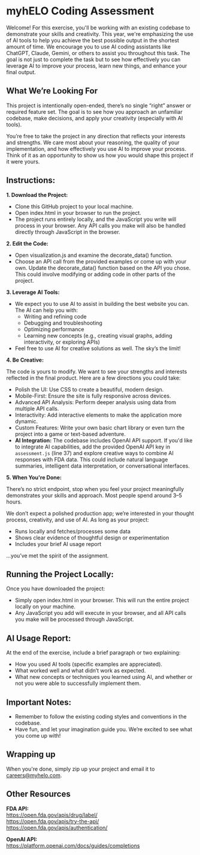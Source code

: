 # myhELO Coding Assessment
Welcome! For this exercise, you'll be working with an existing codebase to demonstrate your skills and creativity. This year, we're emphasizing the use of AI tools to help you achieve the best possible output in the shortest amount of time. We encourage you to use AI coding assistants like ChatGPT, Claude, Gemini, or others to assist you throughout this task. The goal is not just to complete the task but to see how effectively you can leverage AI to improve your process, learn new things, and enhance your final output.

## What We’re Looking For
This project is intentionally open-ended, there’s no single “right” answer or required feature set. The goal is to see how you approach an unfamiliar codebase, make decisions, and apply your creativity (especially with AI tools).

You’re free to take the project in any direction that reflects your interests and strengths. We care most about your reasoning, the quality of your implementation, and how effectively you use AI to improve your process. Think of it as an opportunity to show us how you would shape this project if it were yours.

## Instructions:
**1. Download the Project:**
- Clone this GitHub project to your local machine.
- Open index.html in your browser to run the project.
- The project runs entirely locally, and the JavaScript you write will process in your browser. Any API calls you make will also be handled directly through JavaScript in the browser.

**2. Edit the Code:**
- Open visualization.js and examine the decorate_data() function.
- Choose an API call from the provided examples or come up with your own. Update the decorate_data() function based on the API you chose. This could involve modifying or adding code in other parts of the project.

**3. Leverage AI Tools:**
- We expect you to use AI to assist in building the best website you can. The AI can help you with:
  - Writing and refining code
  - Debugging and troubleshooting
  - Optimizing performance
  - Learning new concepts (e.g., creating visual graphs, adding interactivity, or exploring APIs)
- Feel free to use AI for creative solutions as well. The sky’s the limit!

**4. Be Creative:**

The code is yours to modify. We want to see your strengths and interests reflected in the final product. Here are a few directions you could take:
- Polish the UI: Use CSS to create a beautiful, modern design.
- Mobile-First: Ensure the site is fully responsive across devices.
- Advanced API Analysis: Perform deeper analysis using data from multiple API calls.
- Interactivity: Add interactive elements to make the application more dynamic.
- Custom Features: Write your own basic chart library or even turn the project into a game or text-based adventure.
- **AI Integration:** The codebase includes OpenAI API support. If you'd like to integrate AI capabilities, add the provided OpenAI API key in `assessment.js` (line 37) and explore creative ways to combine AI responses with FDA data. This could include natural language summaries, intelligent data interpretation, or conversational interfaces.

**5. When You're Done:**

There’s no strict endpoint, stop when you feel your project meaningfully demonstrates your skills and approach. Most people spend around 3–5 hours.

We don’t expect a polished production app; we’re interested in your thought process, creativity, and use of AI. As long as your project:

- Runs locally and fetches/processes some data
- Shows clear evidence of thoughtful design or experimentation
- Includes your brief AI usage report

…you’ve met the spirit of the assignment.

## Running the Project Locally:
Once you have downloaded the project:
- Simply open index.html in your browser. This will run the entire project locally on your machine.
- Any JavaScript you add will execute in your browser, and all API calls you make will be processed through JavaScript.

## AI Usage Report:
At the end of the exercise, include a brief paragraph or two explaining:
- How you used AI tools (specific examples are appreciated).
- What worked well and what didn’t work as expected.
- What new concepts or techniques you learned using AI, and whether or not you were able to successfully implement them.

## Important Notes:
- Remember to follow the existing coding styles and conventions in the codebase.
- Have fun, and let your imagination guide you. We’re excited to see what you come up with!

## Wrapping up

When you're done, simply zip up your project and email it to careers@myhelo.com.

## Other Resources
**FDA API:**  
https://open.fda.gov/apis/drug/label/  
https://open.fda.gov/apis/try-the-api/  
https://open.fda.gov/apis/authentication/

**OpenAI API:**  
https://platform.openai.com/docs/guides/completions

